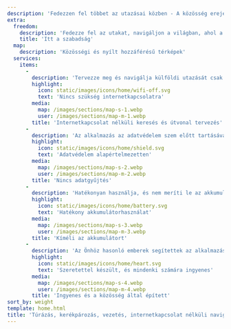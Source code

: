 ```yaml
---
description: 'Fedezzen fel többet az utazásai közben - A közösség erejével'
extra:
  freedom:
    description: 'Fedezze fel az utakat, navigáljon a világban, ahol a magánélet és a közösség áll az előtérben.'
    title: 'Itt a szabadság'
  map:
    description: 'Közösségi és nyílt hozzáférésű térképek'
  services:
    items:
      - 
        description: 'Tervezze meg és navigálja külföldi utazását csak GPS segítségével, mobil adatforgalom nélkül. Keressen útvonalpontokat távoli túraútvonalakon vagy kerékpárutakon.'
        highlight:
          icon: static/images/icons/home/wifi-off.svg
          text: 'Nincs szükség internetkapcsolatra'
        media:
          map: /images/sections/map-s-1.webp
          user: /images/sections/map-m-1.webp
        title: 'Internetkapcsolat nélküli keresés és útvonal tervezés'
      - 
        description: 'Az alkalmazás az adatvédelem szem előtt tartásával készült, nem azonosítja, nem követi az embereket, és nem gyűjt semmilyen információt. A CoMaps alkalmazást átvizsgálta az <span class="text-icon"><svg viewBox="0 0 19 19"><use href="#icon-exodus"></use></svg> [Exodus](https://reports.exodus-privacy.eu.org/reports/app.comaps.google/latest/).'
        highlight:
          icon: static/images/icons/home/shield.svg
          text: 'Adatvédelem alapértelmezetten'
        media:
          map: /images/sections/map-s-2.webp
          user: /images/sections/map-m-2.webp
        title: 'Nincs adatgyűjtés'
      - 
        description: 'Hatékonyan használja, és nem meríti le az akkumulátort, mint más navigációs alkalmazások.'
        highlight:
          icon: static/images/icons/home/battery.svg
          text: 'Hatékony akkumulátorhasználat'
        media:
          map: /images/sections/map-s-3.webp
          user: /images/sections/map-m-3.webp
        title: 'Kíméli az akkumulátort'
      - 
        description: 'Az Önhöz hasonló emberek segítettek az alkalmazás felépítésében, a térképészeti helyek hozzáadásával az <span class="text-icon"><svg viewBox="0 0 19 19"><use href="#icon-open-street-map"></use></svg> [OpenStreetMap](https://openstreetmap.org)</span> oldalon, kóddal járultak hozzá, és visszajelzést adtak a funkciókról a <span class="text-icon"><svg viewbox="0 0 4.233 4.233"> <use href="#icon-codeberg"></use></svg> [Codeberg](https://codeberg.org/comaps)</span> oldalon. A projekt az Organic Maps és a Maps.Me elágazása, és nyílt forráskódú közösség működteti.'
        highlight:
          icon: static/images/icons/home/heart.svg
          text: 'Szeretettel készült, és mindenki számára ingyenes'
        media:
          map: /images/sections/map-s-4.webp
          user: /images/sections/map-m-4.webp
        title: 'Ingyenes és a közösség által épített'
sort_by: weight
template: home.html
title: 'Túrázás, kerékpározás, vezetés, internetkapcsolat nélküli navigálás adatvédelemmel'
---
```

